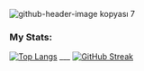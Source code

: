 
![github-header-image kopyası 7](https://github.com/beratridvanasilturk/beratridvanasilturk/assets/99040236/7e4e773d-93f2-4200-8471-36f0d138ce0e)
### My Stats:
[![Top Langs](https://github-readme-stats.vercel.app/api/top-langs/?username=beratridvanasilturk&layout=compact&theme=vision-friendly-dark)](https://github.com/anuraghazra/github-readme-stats)
 ___ [![GitHub Streak](https://github-readme-streak-stats.herokuapp.com?user=beratridvanasilturk&theme=dark&date_format=j%2Fn%5B%2FY%5D&mode=weekly&fire=FF0000&background=000000&currStreakNum=FFF300&stroke=FF0000C0&ring=00FFEB&sideNums=FF5959)](https://git.io/streak-stats)

